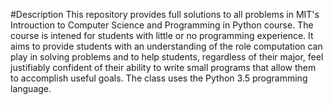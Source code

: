 #Description
This repository provides full solutions to all problems in MIT's Introuction to Computer Science and Programming in Python course. The course is intened for students with little or no programming experience. It aims to provide students with an understanding of the role computation can play in solving problems and to help students, regardless of their major, feel justifiably confident of their ability to write small programs that allow them to accomplish useful goals. The class uses the Python 3.5 programming language.
